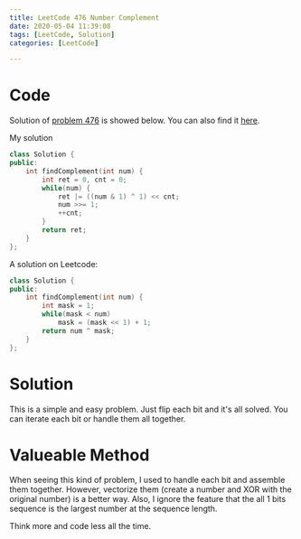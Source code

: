 ```yaml
---
title: LeetCode 476 Number Complement
date: 2020-05-04 11:39:08
tags: [LeetCode, Solution]
categories: [LeetCode]

---
```


# Code

Solution of [problem 476](https://leetcode.com/problems/number-complement/) is showed below. You can also find it [here](https://github.com/lrscy/LeetCode/blob/master/Algorithm/476-Number%20Complement.cpp).

My solution
```cpp
class Solution {
public:
    int findComplement(int num) {
        int ret = 0, cnt = 0;
        while(num) {
            ret |= ((num & 1) ^ 1) << cnt;
            num >>= 1;
            ++cnt;
        }
        return ret;
    }
};
```

A solution on Leetcode:
```cpp
class Solution {
public:
    int findComplement(int num) {
        int mask = 1;
        while(mask < num)
            mask = (mask << 1) + 1;
        return num ^ mask;        
    }
};
```

# Solution

This is a simple and easy problem. Just flip each bit and it's all solved. You can iterate each bit or handle them all together.

# Valueable Method

When seeing this kind of problem, I used to handle each bit and assemble them together. However, vectorize them (create a number and XOR with the original number) is a better way. Also, I ignore the feature that the all 1 bits sequence is the largest number at the sequence length.

Think more and code less all the time.

